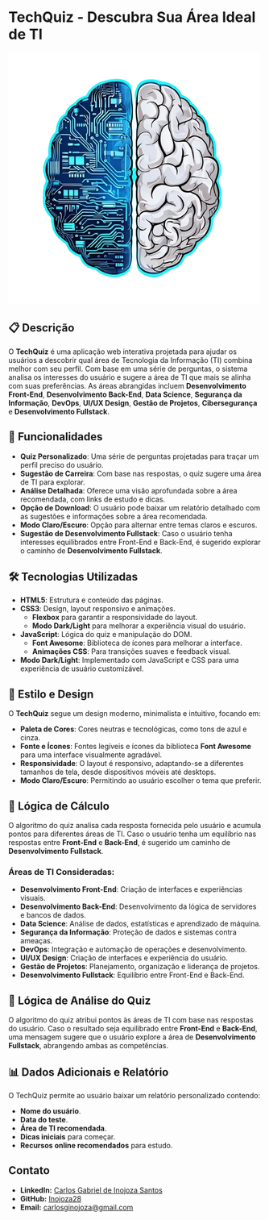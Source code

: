 # TechQuiz - Descubra Sua Área Ideal de TI

![TechQuiz Logo](assets/images/Logo.png)

## 📋 Descrição
O **TechQuiz** é uma aplicação web interativa projetada para ajudar os usuários a descobrir qual área de Tecnologia da Informação (TI) combina melhor com seu perfil. Com base em uma série de perguntas, o sistema analisa os interesses do usuário e sugere a área de TI que mais se alinha com suas preferências. As áreas abrangidas incluem **Desenvolvimento Front-End**, **Desenvolvimento Back-End**, **Data Science**, **Segurança da Informação**, **DevOps**, **UI/UX Design**, **Gestão de Projetos**,  **Cibersegurança** e **Desenvolvimento Fullstack**.

## 🚀 Funcionalidades
- **Quiz Personalizado**: Uma série de perguntas projetadas para traçar um perfil preciso do usuário.
- **Sugestão de Carreira**: Com base nas respostas, o quiz sugere uma área de TI para explorar.
- **Análise Detalhada**: Oferece uma visão aprofundada sobre a área recomendada, com links de estudo e dicas.
- **Opção de Download**: O usuário pode baixar um relatório detalhado com as sugestões e informações sobre a área recomendada.
- **Modo Claro/Escuro**: Opção para alternar entre temas claros e escuros.
- **Sugestão de Desenvolvimento Fullstack**: Caso o usuário tenha interesses equilibrados entre Front-End e Back-End, é sugerido explorar o caminho de **Desenvolvimento Fullstack**.

## 🛠️ Tecnologias Utilizadas
- **HTML5**: Estrutura e conteúdo das páginas.
- **CSS3**: Design, layout responsivo e animações.
  - **Flexbox** para garantir a responsividade do layout.
  - **Modo Dark/Light** para melhorar a experiência visual do usuário.
- **JavaScript**: Lógica do quiz e manipulação do DOM.
  - **Font Awesome**: Biblioteca de ícones para melhorar a interface.
  - **Animações CSS**: Para transições suaves e feedback visual.
- **Modo Dark/Light**: Implementado com JavaScript e CSS para uma experiência de usuário customizável.

## 🎨 Estilo e Design
O **TechQuiz** segue um design moderno, minimalista e intuitivo, focando em:
- **Paleta de Cores**: Cores neutras e tecnológicas, como tons de azul e cinza.
- **Fonte e Ícones**: Fontes legíveis e ícones da biblioteca **Font Awesome** para uma interface visualmente agradável.
- **Responsividade**: O layout é responsivo, adaptando-se a diferentes tamanhos de tela, desde dispositivos móveis até desktops.
- **Modo Claro/Escuro**: Permitindo ao usuário escolher o tema que preferir.

## 📜 Lógica de Cálculo
O algoritmo do quiz analisa cada resposta fornecida pelo usuário e acumula pontos para diferentes áreas de TI. Caso o usuário tenha um equilíbrio nas respostas entre **Front-End** e **Back-End**, é sugerido um caminho de **Desenvolvimento Fullstack**.

### Áreas de TI Consideradas:
- **Desenvolvimento Front-End**: Criação de interfaces e experiências visuais.
- **Desenvolvimento Back-End**: Desenvolvimento da lógica de servidores e bancos de dados.
- **Data Science**: Análise de dados, estatísticas e aprendizado de máquina.
- **Segurança da Informação**: Proteção de dados e sistemas contra ameaças.
- **DevOps**: Integração e automação de operações e desenvolvimento.
- **UI/UX Design**: Criação de interfaces e experiência do usuário.
- **Gestão de Projetos**: Planejamento, organização e liderança de projetos.
- **Desenvolvimento Fullstack**: Equilíbrio entre Front-End e Back-End.

## 📝 Lógica de Análise do Quiz
O algoritmo do quiz atribui pontos às áreas de TI com base nas respostas do usuário. Caso o resultado seja equilibrado entre **Front-End** e **Back-End**, uma mensagem sugere que o usuário explore a área de **Desenvolvimento Fullstack**, abrangendo ambas as competências.

## 📊 Dados Adicionais e Relatório
O TechQuiz permite ao usuário baixar um relatório personalizado contendo:
- **Nome do usuário**.
- **Data do teste**.
- **Área de TI recomendada**.
- **Dicas iniciais** para começar.
- **Recursos online recomendados** para estudo.

## Contato

- **LinkedIn:** [Carlos Gabriel de Inojoza Santos](https://www.linkedin.com/in/carlos-gabriel-j-de-inojoza-santos-925444286)
- **GitHub:** [Inojoza28](https://github.com/Inojoza28)
- **Email:** carlosginojoza@gmail.com
